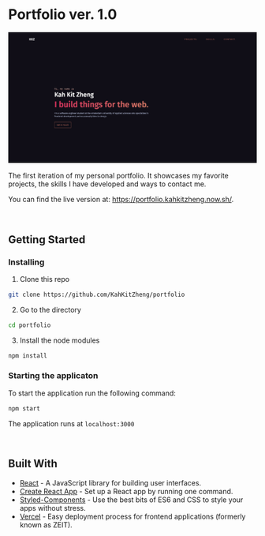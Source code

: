 # Portfolio ver. 1.0

![Horizon theme](./Horizon_theme.png)

The first iteration of my personal portfolio. It showcases my favorite projects, the skills I have developed and ways to contact me. 

You can find the live version at: https://portfolio.kahkitzheng.now.sh/.

<br />

## Getting Started

### Installing

1. Clone this repo

```bash
git clone https://github.com/KahKitZheng/portfolio
```

2. Go to the directory

```bash
cd portfolio
```

3. Install the node modules

```bash
npm install
```


### Starting the applicaton
To start the application run the following command:
```bash
npm start
```

The application runs at `localhost:3000`

<br />

## Built With

* [React](https://reactjs.org/) - A JavaScript library for building user interfaces.
* [Create React App](https://reacttraining.com/react-router/web/guides/quick-start) - Set up a React app by running one command.
* [Styled-Components](https://styled-components.com/) - Use the best bits of ES6 and CSS to style your apps without stress.
* [Vercel](https://vercel.com/) - Easy deployment process for frontend applications (formerly known as ZEIT).
